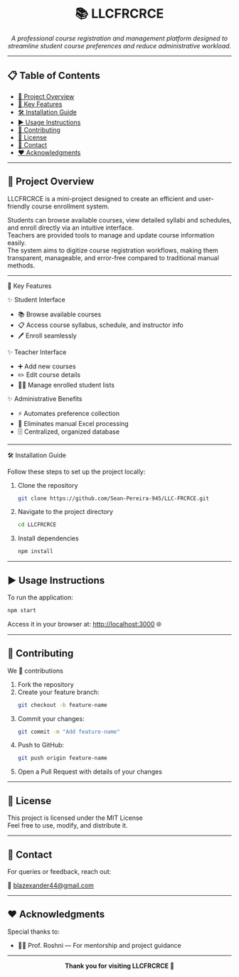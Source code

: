 <html>
<h1 align="center">📚 LLCFRCRCE</h1>

<p align="center">
  <em>A professional course registration and management platform designed to streamline student course preferences and reduce administrative workload.</em>
</p>

---

## 📋 Table of Contents

- [🧾 Project Overview](#-project-overview)
- [🌟 Key Features](#-key-features)
- [🛠️ Installation Guide](#️-installation-guide)
- [▶️ Usage Instructions](#-usage-instructions)
- [🤝 Contributing](#-contributing)
- [📄 License](#-license)
- [💬 Contact](#-contact)
- [❤️ Acknowledgments](#-acknowledgments)

---

## 🧾 Project Overview

LLCFRCRCE is a mini-project designed to create an efficient and user-friendly course enrollment system.

Students can browse available courses, view detailed syllabi and schedules, and enroll directly via an intuitive interface.  
Teachers are provided tools to manage and update course information easily.  
The system aims to digitize course registration workflows, making them transparent, manageable, and error-free compared to traditional manual methods.

---

🌟 Key Features

✨ Student Interface  
- 📚 Browse available courses  
- 📋 Access course syllabus, schedule, and instructor info  
- 🖊️ Enroll seamlessly  

✨ Teacher Interface  
- ➕ Add new courses  
- ✏️ Edit course details  
- 🧑‍🎓 Manage enrolled student lists  

✨ Administrative Benefits  
- ⚡ Automates preference collection  
- 📑 Eliminates manual Excel processing  
- 🗄️ Centralized, organized database

---

🛠️ Installation Guide

Follow these steps to set up the project locally:

1. Clone the repository
   ```bash
   git clone https://github.com/Sean-Pereira-945/LLC-FRCRCE.git
   ```

2. Navigate to the project directory
   ```bash
   cd LLCFRCRCE
   ```

3. Install dependencies
   ```bash
   npm install
   ```

---

## ▶️ Usage Instructions

To run the application:

```bash
npm start
```

Access it in your browser at: [http://localhost:3000](http://localhost:3000) 🌐

---

## 🤝 Contributing

We 💖 contributions

1. Fork the repository
2. Create your feature branch:
   ```bash
   git checkout -b feature-name
   ```
3. Commit your changes:
   ```bash
   git commit -m "Add feature-name"
   ```
4. Push to GitHub:
   ```bash
   git push origin feature-name
   ```
5. Open a Pull Request with details of your changes

---

## 📄 License

This project is licensed under the MIT License  
Feel free to use, modify, and distribute it.

---

## 💬 Contact

For queries or feedback, reach out:

📧 [blazexander44@gmail.com](mailto:blazexander44@gmail.com)

---

## ❤️ Acknowledgments

Special thanks to:

- 👩‍🏫 Prof. Roshni — For mentorship and project guidance

---

<p align="center">
  <strong>Thank you for visiting LLCFRCRCE 🚀</strong>
</p>
</html>
